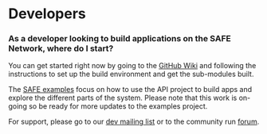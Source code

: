 # Developers

### As a developer looking to build applications on the SAFE Network, where do I start?

You can get started right now by going to the [GitHub Wiki](https://github.com/maidsafe/MaidSafe/wiki) and following the instructions to set up the build environment and get the sub-modules built.

The [SAFE examples](http://maidsafe.net/maidsafe-examples/) focus on how to use the API project to build apps and explore the different parts of the system. Please note that this work is on-going so be ready for more updates to the examples project.

For support, please go to our [dev mailing list](https://groups.google.com/forum/#!forum/maidsafe-development) or to the community run [forum](https://www.maidsafe.org/).

